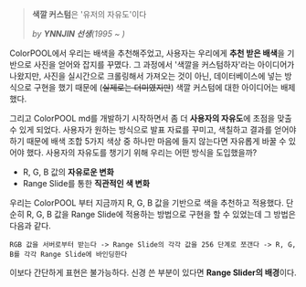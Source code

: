 > **색깔 커스텀**은 '유저의 자유도'이다
>
> *by **YNNJIN 선생**(1995 ~ )*

ColorPOOL에서 우리는 배색을 추천해주었고, 사용자는 우리에게 **추천 받은 배색**을 기반으로 사진을 얻어와 잡지를 꾸몄다. 그 과정에서 '색깔을 커스텀하자'라는 아이디어가 나왔지만, 사진을 실시간으로 크롤링해서 가져오는 것이 아닌, 데이터베이스에 넣는 방식으로 구현을 했기 때문에 (~~실제로는 더미였지만~~) 색깔 커스텀에 대한 아이디어는 배제했다.

그리고 ColorPOOL md를 개발하기 시작하면서 좀 더 **사용자의 자유도**에 초점을 맞출 수 있게 되었다. 사용자가 원하는 방식으로 발표 자료를 꾸미고, 색칠하고 결과를 얻어야 하기 때문에 배색 조합 5가지 색상 중 하나만 마음에 들지 않는다면 자유롭게 바꿀 수 있어야 했다. 사용자의 자유도를 챙기기 위해 우리는 어떤 방식을 도입했을까?

- R, G, B 값의 **자유로운 변화**
- Range Slide를 통한 **직관적인 색 변화**

우리는 ColorPOOL 부터 지금까지 R, G, B 값을 기반으로 색을 추천하고 적용했다. 단순히 R, G, B 값을  Range Slide에 적용하는 방법으로 구현을 할 수 있었는데 그 방법은 다음과 같다.

`RGB 값을 서버로부터 받는다 -> Range Slide의 각각 값을 256 단계로 쪼갠다 -> R, G, B를 각각 Range Slide에 바인딩한다`

이보다 간단하게 표현은 불가능하다. 신경 쓴 부분이 있다면 **Range Slider의 배경**이다.

